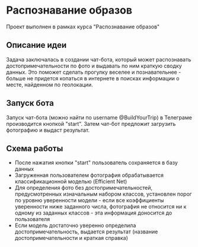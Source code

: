 # Распознавание образов
Проект выполнен в рамках курса "Распознавание образов"

## Описание идеи
Задача заключалась в создании чат-бота, который может распознавать достопримечательности по фото и выдавать по ним краткую сводку данных. Это поможет сделать прогулку веселее и познавательнее - больше не придется копаться в интернете в поисках информации о месте, найденном по геолокации.

## Запуск бота
Запуск чат-бота (можно найти по username @BuildYourTrip) в Телеграме производится кнопкой "start". Затем чат-бот предложит загрузить фотографию и выдаст результат.

## Схема работы
- После нажатия кнопки "start" пользователь сохраняется в базу данных
- Загруженная пользователем фотография обрабатывается классификационной моделью (Efficient Net)
- Для определения фото без достопримечательностей, предусмотренных изначальным набором классов, установлен порог по уровню уверенности модели - если все коэффициенты уверенности ниже заданного числа, фотография не относится ни к одному из заданных классов - эта информация доносится до пользователя
- Если модель достаточно уверенно определила достопримечательность, выдается результат (название достопримечательности и краткая справка)

 
